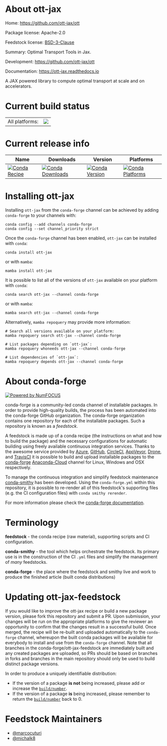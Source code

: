About ott-jax
=============

Home: https://github.com/ott-jax/ott

Package license: Apache-2.0

Feedstock license: [BSD-3-Clause](https://github.com/conda-forge/ott-jax-feedstock/blob/main/LICENSE.txt)

Summary: Optimal Transport Tools in Jax.

Development: https://github.com/ott-jax/ott

Documentation: https://ott-jax.readthedocs.io

A JAX powered library to compute optimal transport at scale and on accelerators.


Current build status
====================


<table><tr><td>All platforms:</td>
    <td>
      <a href="https://dev.azure.com/conda-forge/feedstock-builds/_build/latest?definitionId=18208&branchName=main">
        <img src="https://dev.azure.com/conda-forge/feedstock-builds/_apis/build/status/ott-jax-feedstock?branchName=main">
      </a>
    </td>
  </tr>
</table>

Current release info
====================

| Name | Downloads | Version | Platforms |
| --- | --- | --- | --- |
| [![Conda Recipe](https://img.shields.io/badge/recipe-ott--jax-green.svg)](https://anaconda.org/conda-forge/ott-jax) | [![Conda Downloads](https://img.shields.io/conda/dn/conda-forge/ott-jax.svg)](https://anaconda.org/conda-forge/ott-jax) | [![Conda Version](https://img.shields.io/conda/vn/conda-forge/ott-jax.svg)](https://anaconda.org/conda-forge/ott-jax) | [![Conda Platforms](https://img.shields.io/conda/pn/conda-forge/ott-jax.svg)](https://anaconda.org/conda-forge/ott-jax) |

Installing ott-jax
==================

Installing `ott-jax` from the `conda-forge` channel can be achieved by adding `conda-forge` to your channels with:

```
conda config --add channels conda-forge
conda config --set channel_priority strict
```

Once the `conda-forge` channel has been enabled, `ott-jax` can be installed with `conda`:

```
conda install ott-jax
```

or with `mamba`:

```
mamba install ott-jax
```

It is possible to list all of the versions of `ott-jax` available on your platform with `conda`:

```
conda search ott-jax --channel conda-forge
```

or with `mamba`:

```
mamba search ott-jax --channel conda-forge
```

Alternatively, `mamba repoquery` may provide more information:

```
# Search all versions available on your platform:
mamba repoquery search ott-jax --channel conda-forge

# List packages depending on `ott-jax`:
mamba repoquery whoneeds ott-jax --channel conda-forge

# List dependencies of `ott-jax`:
mamba repoquery depends ott-jax --channel conda-forge
```


About conda-forge
=================

[![Powered by
NumFOCUS](https://img.shields.io/badge/powered%20by-NumFOCUS-orange.svg?style=flat&colorA=E1523D&colorB=007D8A)](https://numfocus.org)

conda-forge is a community-led conda channel of installable packages.
In order to provide high-quality builds, the process has been automated into the
conda-forge GitHub organization. The conda-forge organization contains one repository
for each of the installable packages. Such a repository is known as a *feedstock*.

A feedstock is made up of a conda recipe (the instructions on what and how to build
the package) and the necessary configurations for automatic building using freely
available continuous integration services. Thanks to the awesome service provided by
[Azure](https://azure.microsoft.com/en-us/services/devops/), [GitHub](https://github.com/),
[CircleCI](https://circleci.com/), [AppVeyor](https://www.appveyor.com/),
[Drone](https://cloud.drone.io/welcome), and [TravisCI](https://travis-ci.com/)
it is possible to build and upload installable packages to the
[conda-forge](https://anaconda.org/conda-forge) [Anaconda-Cloud](https://anaconda.org/)
channel for Linux, Windows and OSX respectively.

To manage the continuous integration and simplify feedstock maintenance
[conda-smithy](https://github.com/conda-forge/conda-smithy) has been developed.
Using the ``conda-forge.yml`` within this repository, it is possible to re-render all of
this feedstock's supporting files (e.g. the CI configuration files) with ``conda smithy rerender``.

For more information please check the [conda-forge documentation](https://conda-forge.org/docs/).

Terminology
===========

**feedstock** - the conda recipe (raw material), supporting scripts and CI configuration.

**conda-smithy** - the tool which helps orchestrate the feedstock.
                   Its primary use is in the construction of the CI ``.yml`` files
                   and simplify the management of *many* feedstocks.

**conda-forge** - the place where the feedstock and smithy live and work to
                  produce the finished article (built conda distributions)


Updating ott-jax-feedstock
==========================

If you would like to improve the ott-jax recipe or build a new
package version, please fork this repository and submit a PR. Upon submission,
your changes will be run on the appropriate platforms to give the reviewer an
opportunity to confirm that the changes result in a successful build. Once
merged, the recipe will be re-built and uploaded automatically to the
`conda-forge` channel, whereupon the built conda packages will be available for
everybody to install and use from the `conda-forge` channel.
Note that all branches in the conda-forge/ott-jax-feedstock are
immediately built and any created packages are uploaded, so PRs should be based
on branches in forks and branches in the main repository should only be used to
build distinct package versions.

In order to produce a uniquely identifiable distribution:
 * If the version of a package **is not** being increased, please add or increase
   the [``build/number``](https://docs.conda.io/projects/conda-build/en/latest/resources/define-metadata.html#build-number-and-string).
 * If the version of a package **is** being increased, please remember to return
   the [``build/number``](https://docs.conda.io/projects/conda-build/en/latest/resources/define-metadata.html#build-number-and-string)
   back to 0.

Feedstock Maintainers
=====================

* [@marcocuturi](https://github.com/marcocuturi/)
* [@michalk8](https://github.com/michalk8/)

